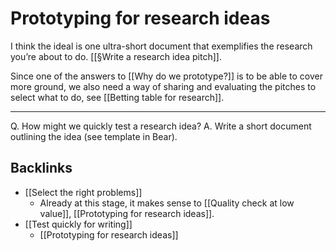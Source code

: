 # Prototyping for research ideas
I think the ideal is one ultra-short document that exemplifies the research you’re about to do. [[§Write a research idea pitch]]. 

Since one of the answers to [[Why do we prototype?]] is to be able to cover more ground, we also need a way of sharing and evaluating the pitches to select what to do, see [[Betting table for research]].

---

Q. How might we quickly test a research idea?
A. Write a short document outlining the idea (see template in Bear).

## Backlinks
* [[Select the right problems]]
	* Already at this stage, it makes sense to [[Quality check at low value]], [[Prototyping for research ideas]].
* [[Test quickly for writing]]
	* [[Prototyping for research ideas]]

<!-- {BearID:0806FB57-900D-4E72-B1B7-0850469170C1-22458-0000273E98D5C743} -->
